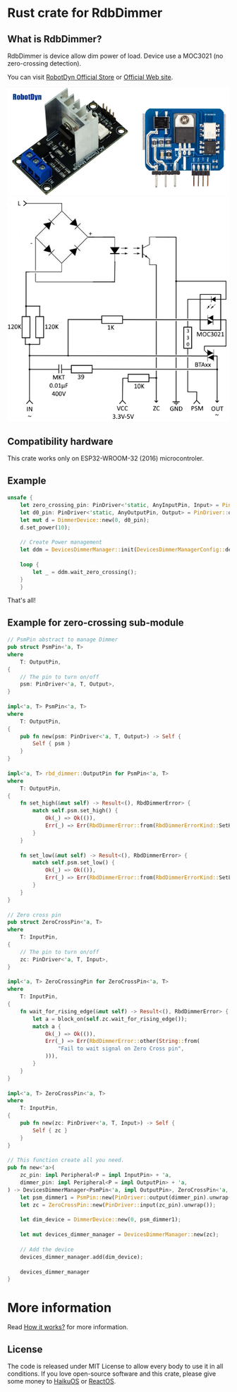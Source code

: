 # Rust crate for RdbDimmer

## What is RdbDimmer?

RdbDimmer is device allow dim power of load. Device use a MOC3021 (no zero-crossing detection).

You can visit [RobotDyn Official Store](https://robotdyn.fr.aliexpress.com/store/1950989) or [Official Web site](https://robotdyn.com).

![Rdb Dimmer](doc/rbddimmer.jpg)
![Rdb Dimmer schema](doc/rbddimmer_schema.jpg)

## Compatibility hardware

This crate works only on ESP32-WROOM-32 (2016) microcontroler.

## Example

```rust
unsafe {
    let zero_crossing_pin: PinDriver<'static, AnyInputPin, Input> = PinDriver::input(AnyInputPin::new(2)).unwrap();
    let d0_pin: PinDriver<'static, AnyOutputPin, Output> = PinDriver::output(AnyOutputPin::new(4)).unwrap();
    let mut d = DimmerDevice::new(0, d0_pin);
    d.set_power(10);

    // Create Power management
    let ddm = DevicesDimmerManager::init(DevicesDimmerManagerConfig::default_50_hz(zero_crossing_pin, vec![d])).unwrap();

    loop {
        let _ = ddm.wait_zero_crossing();
    }
    }
```

That's all!

## Example for zero-crossing sub-module

```rust
// PsmPin abstract to manage Dimmer
pub struct PsmPin<'a, T>
where
    T: OutputPin,
{
    // The pin to turn on/off
    psm: PinDriver<'a, T, Output>,
}

impl<'a, T> PsmPin<'a, T>
where
    T: OutputPin,
{
    pub fn new(psm: PinDriver<'a, T, Output>) -> Self {
        Self { psm }
    }
}

impl<'a, T> rbd_dimmer::OutputPin for PsmPin<'a, T>
where
    T: OutputPin,
{
    fn set_high(&mut self) -> Result<(), RbdDimmerError> {
        match self.psm.set_high() {
            Ok(_) => Ok(()),
            Err(_) => Err(RbdDimmerError::from(RbdDimmerErrorKind::SetHigh)),
        }
    }

    fn set_low(&mut self) -> Result<(), RbdDimmerError> {
        match self.psm.set_low() {
            Ok(_) => Ok(()),
            Err(_) => Err(RbdDimmerError::from(RbdDimmerErrorKind::SetLow)),
        }
    }
}

// Zero cross pin
pub struct ZeroCrossPin<'a, T>
where
    T: InputPin,
{
    // The pin to turn on/off
    zc: PinDriver<'a, T, Input>,
}

impl<'a, T> ZeroCrossingPin for ZeroCrossPin<'a, T>
where
    T: InputPin,
{
    fn wait_for_rising_edge(&mut self) -> Result<(), RbdDimmerError> {
        let a = block_on(self.zc.wait_for_rising_edge());
        match a {
            Ok(_) => Ok(()),
            Err(_) => Err(RbdDimmerError::other(String::from(
                "Fail to wait signal on Zero Cross pin",
            ))),
        }
    }
}

impl<'a, T> ZeroCrossPin<'a, T>
where
    T: InputPin,
{
    pub fn new(zc: PinDriver<'a, T, Input>) -> Self {
        Self { zc }
    }
}

// This function create all you need.
pub fn new<'a>(
    zc_pin: impl Peripheral<P = impl InputPin> + 'a,
    dimmer_pin: impl Peripheral<P = impl OutputPin> + 'a,
) -> DevicesDimmerManager<PsmPin<'a, impl OutputPin>, ZeroCrossPin<'a, impl InputPin>> {
    let psm_dimmer1 = PsmPin::new(PinDriver::output(dimmer_pin).unwrap());
    let zc = ZeroCrossPin::new(PinDriver::input(zc_pin).unwrap());

    let dim_device = DimmerDevice::new(0, psm_dimmer1);

    let mut devices_dimmer_manager = DevicesDimmerManager::new(zc);

    // Add the device
    devices_dimmer_manager.add(dim_device);

    devices_dimmer_manager
}
```

# More information

Read [How it works?](doc/HOW-IT-WORKS.md) for more information.

## License

The code is released under MIT License to allow every body to use it in all conditions. If you love open-source software and this crate, please give some money to [HaikuOS](https://haiku-os.org/) or [ReactOS](https://reactos.org).
